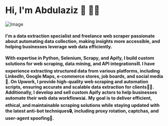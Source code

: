 # Hi, I'm Abdulaziz 👋 👨‍💻
![Image](https://github.com/user-attachments/assets/19848629-3174-45ea-bf70-fcc3c9796d37)
#### I'm a data extraction specialist and freelance web scraper passionate about automating data collection, making insights more accessible, and helping businesses leverage web data efficiently.

#### With expertise in Python, Selenium, Scrapy, and Apify, I build custom solutions for web scraping, data mining, and API integrations⛓. I have experience extracting structured data from various platforms, including LinkedIn, Google Maps, e-commerce stores, job boards, and social media📀. On Upwork, I provide high-quality web scraping and automation scripts, ensuring accurate and scalable data extraction for clients🙋‍♂️. Additionally, I develop and sell custom Apify actors to help businesses automate their web data workflows📊. My goal is to deliver efficient, ethical, and maintainable scraping solutions while staying updated with the latest anti-bot techniques🔒, including proxy rotation, captchas, and user-agent spoofing🔑.
